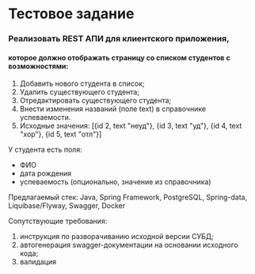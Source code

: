 # Тестовое задание

### Реализовать REST АПИ для клиентского приложения,
####  которое должно отображать страницу со списком студентов с возможностями:
1. Добавить нового студента в список;
2. Удалить существующего студента;
3. Отредактировать существующего студента;
4. Внести изменения названий (поле text) в справочнике успеваемости.
5. Исходные значения:
   [{id 2, text "неуд"}, 
   {id 3, text "уд"},
   {id 4, text "хор"}, 
   {id 5, text "отл"}]

У студента есть поля:
- ФИО
- дата рождения
- успеваемость (опционально, значение из справочника)

Предлагаемый стек:
Java, Spring Framework, PostgreSQL, Spring-data, Liquibase/Flyway, Swagger, Docker

Сопутствующие требования:
1. инструкция по разворачиванию исходной версии СУБД;
2. автогенерация swagger-документации на основании исходного кода;
3. валидация
